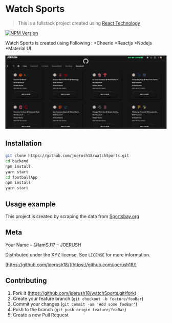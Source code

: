 # Watch Sports
> This is a fullstack project created using [React Technology](https://reactjs.org/)

[![NPM Version][npm-image]][npm-url]

Watch Sports is created using Following :
*Cheerio
*Reactjs
*Nodejs
*Material UI

![](header.png)

## Installation

```sh
git clone https://github.com/joerush18/watchSports.git
cd backend
npm install
yarn start
cd footballApp
npm install
yarn start

```

## Usage example

This project is created by scraping the data from [Sportsbay.org](sportsbay.org)


## Meta

Your Name – [@IamSJ17](https://twitter.com/IamSJ17) – JOERUSH

Distributed under the XYZ license. See ``LICENSE`` for more information.

[https://github.com/joerush18/](https://github.com/joerush18/)

## Contributing

1. Fork it (<https://github.com/joerush18/watchSports.git/fork>)
2. Create your feature branch (`git checkout -b feature/fooBar`)
3. Commit your changes (`git commit -am 'Add some fooBar'`)
4. Push to the branch (`git push origin feature/fooBar`)
5. Create a new Pull Request

<!-- Markdown link & img dfn's -->
[npm-image]: https://img.shields.io/npm/v/datadog-metrics.svg?style=flat-square
[npm-url]: https://npmjs.org/package/datadog-metrics
[npm-downloads]: https://img.shields.io/npm/dm/datadog-metrics.svg?style=flat-square
[wiki]: https://github.com/joerush18/watchSports.git/wiki
